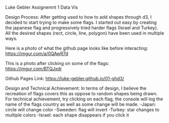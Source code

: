 Luke Gebler
Assignemnt 1
Data Vis

Design Process:
After getting used to how to add shapes through d3, I decided to start trying to make some flags.
I started out easy by creating the japanese flag and progressively tried harder flags (Israel and Turkey).
All the desired shapes (rect, circle, line, polygon) have been used in multiple ways.

Here is a photo of what the github page looks like before interacting:
https://imgur.com/a/0QAwR7d

This is a photo after clicking on some of the flags:
https://imgur.com/BTQJxdr

Github Pages Link:
https://luke-gebler.github.io/01-ghd3/

Design and Technical Achievement:
In terms of design, I believe the recreation of flags covers this as oppose to random shapes being drawn.
For technical achievement, try clicking on each flag, the console will log the name of the flags country as well as some change will be made.
    -Japan: circle will change color
    -Sweeden: flag will invert
    -Turkey: star changes to multiple colors
    -Israel: each shape disappears if you click it
